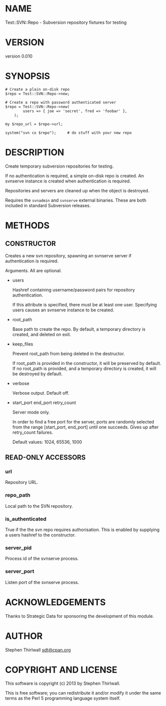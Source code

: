 # NAME

Test::SVN::Repo - Subversion repository fixtures for testing

# VERSION

version 0.010

# SYNOPSIS

    # Create a plain on-disk repo
    $repo = Test::SVN::Repo->new;

    # Create a repo with password authenticated server
    $repo = Test::SVN::Repo->new(
            users => { joe => 'secret', fred => 'foobar' },
        );

    my $repo_url = $repo->url;

    system("svn co $repo");     # do stuff with your new repo

# DESCRIPTION

Create temporary subversion repositories for testing.

If no authentication is required, a simple on-disk repo is created.
An svnserve instance is created when authentication is required.

Repositories and servers are cleaned up when the object is destroyed.

Requires the `svnadmin` and `svnserve` external binaries. These are both
included in standard Subversion releases.

# METHODS

## CONSTRUCTOR

Creates a new svn repository, spawning an svnserve server if authentication
is required.

Arguments. All are optional.

- users

    Hashref containing username/password pairs for repository authentication.

    If this attribute is specified, there must be at least one user.
    Specifying users causes an svnserve instance to be created.

- root\_path

    Base path to create the repo. By default, a temporary directory is created,
    and deleted on exit.

- keep\_files

    Prevent root\_path from being deleted in the destructor.

    If root\_path is provided in the constructor, it will be preserved by default.
    If no root\_path is provided, and a temporary directory is created, it will
    be destroyed by default.

- verbose

    Verbose output. Default off.

- start\_port end\_port retry\_count

    Server mode only.

    In order to find a free port for the server, ports are randomly selected from
    the range \[start\_port, end\_port\] until one succeeds. Gives up after retry\_count
    failures.

    Default values: 1024, 65536, 1000

## READ-ONLY ACCESSORS

### url

Repository URL.

### repo\_path

Local path to the SVN repository.

### is\_authenticated

True if the the svn repo requires authorisation.
This is enabled by supplying a users hashref to the constructor.

### server\_pid

Process id of the svnserve process.

### server\_port

Listen port of the svnserve process.

# ACKNOWLEDGEMENTS

Thanks to Strategic Data for sponsoring the development of this module.

# AUTHOR

Stephen Thirlwall <sdt@cpan.org>

# COPYRIGHT AND LICENSE

This software is copyright (c) 2013 by Stephen Thirlwall.

This is free software; you can redistribute it and/or modify it under
the same terms as the Perl 5 programming language system itself.

